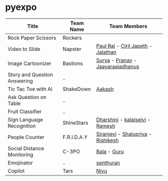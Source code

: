 # pyexpo


| Title  | Team Name | Team Members |
| ------------- | ------------- |------------|
| Rock Paper Scissors | Rockers | |
| Video to Slide | Napster  | [Paul Raj](https://github.com/paulraj916) - [Ciril Japeth](https://github.com/CirilJapeth) - [Jalathan](https://github.com/jalathan) |
| Image Cartoonizer | Bastions |  [Surya](https://github.com/suryacreatx) - [Pranav](https://github.com/PranavRajeswari) - [Jaayaraajadhanus](https://github.com/JAAYARAAJADHANUS/JAAYAARAAJADHANUS.git) |
| Story and Question Answering |  ..  | |
| Tic Tac Toe with AI | ShakeDown  | [Aakash](https://github.com/aakashbd) |
| Ask Question on Table | ..  | 
| Fruit Classifier | ..  | 
| Sign Language Recognition | ShineStars  | [Dharshini](https://github.com/DharshiniUdayakumaran) - [kalaiselvi](https://github.com/KalaiselviSelvam21) - [Ramesh](https://github.com/Ramesh-1516) |
| People Counter | F.R.I.D.A.Y  | [Siranjevi](https://github.com/21cb54siranjevi) - [Shalupriya](https://github.com/ShaluPriya-R) - [Rishikesh](https://github.com/Rishikesh23082003)
| Social Distance Monitoring | C-3PO | [Bala](https://github.com/gsbmk007) - [Guru](https://github.com/Guruprasath-556) |
| Emojinator | ..  | [senthuran](https://github.com/SENTHURANLK/blockly.git) |
| Copilot | Tars | [Nivu](nivu.me) |
